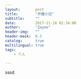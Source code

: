 ```yaml
---
layout:       post
title:        "开播小记"
subtitle:     ""
date:         2017-11-18 02:34:00
author:       "Zayne"
header-img:   ""
header-mask:  0.3
catalog:      true
multilingual: true
tags:
    - 个人
    
---
```


sssd
